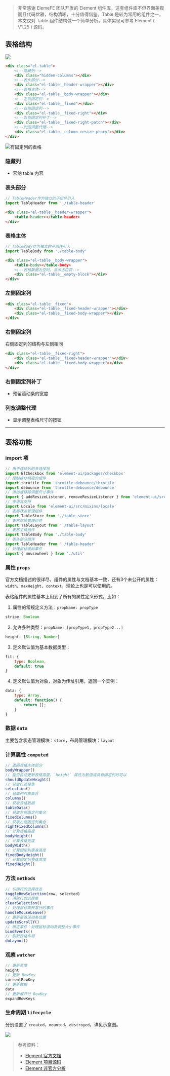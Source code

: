 >非常感谢 ElemeFE 团队开发的 Element 组件库，这套组件库不但界面美观而且代码优雅，结构清晰，十分值得借鉴。Table 是较为常用的组件之一，本文仅对 Table 组件结构做一个简单分析，具体实现可参考 Element ( V1.25 ) 源码。

## 表格结构

![](./table-layout.png)

``` html
<div class="el-table">
    <!--隐藏列-->
    <div class="hidden-columns"></div>
    <!--表头部分-->
    <div class="el-table__header-wrapper"></div>
    <!--表格主体-->
    <div class="el-table__body-wrapper"></div>
    <!--左侧固定列-->
    <div class="el-table__fixed"></div>
    <!--右侧固定列-->
    <div class="el-table__fixed-right"></div>
    <!--右侧固定列补丁-->
    <div class="el-table__fixed-right-patch"></div>
    <!--列宽调整代理-->
    <div class="el-table__column-resize-proxy"></div>
</div>
```

![有固定列的表格](./pictures/table02.gif)

### 隐藏列

- 容纳 table 内容

### 表头部分

``` js
// TableHeader作为独立的子组件引入
import TableHeader from './table-header'
```
``` html
<div class="el-table__header-wrapper">
    <table-header></table-header>
</div>
```

### 表格主体

``` js
// TableBody作为独立的子组件引入
import TableBody from './table-body'
```
``` html
<div class="el-table__body-wrapper">
    <table-body></table-body>
    <!--表格数据为空时，显示占位符-->
    <div class="el-table__empty-block"></div>
</div>
```

### 左侧固定列

``` html
<div class="el-table__fixed">
    <div class="el-table__fixed-header-wrapper"></div>
    <div class="el-table__fixed-body-wrapper"></div>
</div>
```

### 右侧固定列

右侧固定列的结构与左侧相同

``` html
<div class="el-table__fixed-right">
    <div class="el-table__fixed-header-wrapper"></div>
    <div class="el-table__fixed-body-wrapper"></div>
</div>
```

### 右侧固定列补丁

- 预留滚动条的宽度

### 列宽调整代理

- 显示调整表格尺寸的按钮

---

## 表格功能

### import 项

``` js
// 用于选择列的多选按钮
import ElCheckbox from 'element-ui/packages/checkbox'
// 控制操作频度的组件
import throttle from 'throttle-debounce/throttle'
import debounce from 'throttle-debounce/debounce'
// 添加或移除调整尺寸事件
import { addResizeListener, removeResizeListener } from 'element-ui/src/utils/resize-event'
// 多语言支持
import Locale from 'element-ui/src/mixins/locale'
// 表格状态管理组件
import TableStore from './table-store'
// 表格布局管理组件
import TableLayout from './table-layout'
// 表格主体组件
import TableBody from './table-body'
// 表头部分组件
import TableHeader from './table-header'
// 处理鼠标滚动事件
import { mousewheel } from './util'
```

### 属性 `props`

官方文档描述的很详尽，组件的属性与文档基本一致，还有3个未公开的属性：`width`、`maxHeight`、`context`，理论上也是可以使用的。

表格组件的属性基本上用到了所有的属性定义形式，比如：

1. 属性的常规定义方法：`propName: propType`

```js
stripe: Boolean
```

2. 允许多种类型：`propName: [propType1, propType2...]`

```js
height: [String, Number]
```

3. 定义默认值为基本数据类型：

```js
fit: {
    type: Boolean,
    default: true
}
```

4. 定义默认值为对象，对象为传址引用，返回一个实例：

```js
data: {
    type: Array,
    default: function() {
        return [];
    }
}
```

### 数据 `data`

主要包含状态管理模块：`store`，布局管理模块：`layout`

### 计算属性 `computed`

``` js
// 返回表格主体部分
bodyWrapper()
// 能否自动更新表格高度，`height` 属性为数值或具有固定列时可以
shouldUpdateHeight()
// 获取行选择集
selection()
// 获取列对象集合
columns()
// 获取表格数据
tableData()
// 获取左侧固定列集合
fixedColumns()
// 获取右侧固定列集合
rightFixedColumns()
// 计算表格高度
bodyHeight()
// 计算表格宽度
bodyWidth()
// 计算固定列表身高度
fixedBodyHeight()
// 计算固定列整体高度
fixedHeight()
```

### 方法 `methods`

```js
// 切换行的选择状态
toggleRowSelection(row, selected)
// 清除行的选择集
clearSelection()
// 处理鼠标离开某行的事件
handleMouseLeave()
// 更新垂直滚动条位置
updateScrollY()
// 绑定事件：处理鼠标滚动及调整大小事件
bindEvents()
// 刷新表格布局
doLayout()
```

### 观察 `watcher`

```js
// 更新高度
height
// 更新 RowKey
currentRowKey
// 更新数据
data
// 更新展开行 RowKey
expandRowKeys
```

### 生命周期 `lifecycle`

分别设置了 `created`、`mounted`、`destroyed`，详见示意图。

![](./life-cycle.png)

> 参考资料：
> - [Element 官方文档](http://element.eleme.io/#/zh-CN)
> - [Element 项目源码](https://github.com/ElemeFE/element)
> - [Element 非官方分析](http://www.jianshu.com/c/c71f9c127c71)
